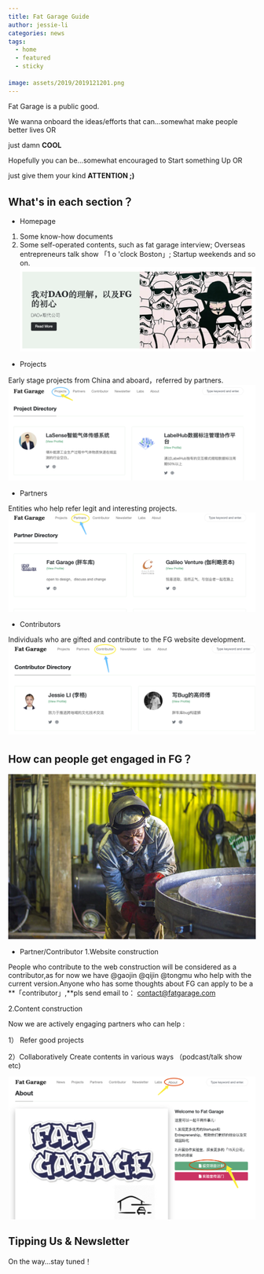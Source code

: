 ```yaml
---
title: Fat Garage Guide
author: jessie-li
categories: news
tags:
  - home
  - featured
  - sticky

image: assets/2019/2019121201.png
---
```

Fat Garage is a public good.

We wanna onboard the ideas/efforts that can...somewhat make people better lives OR 

just damn **COOL**

Hopefully you can be...somewhat encouraged to Start something Up OR

just give them your kind **ATTENTION ;)**

## What's in each section？
* Homepage 
1. Some know-how documents
1.  Some self-operated contents, such as fat garage interview; Overseas entrepreneurs talk show 「1 o 'clock Boston」;  Startup weekends and so on.
![walking](/assets/2019/2019121202.png)
* Projects 

Early stage projects from China and aboard，referred by partners.
![walking](/assets/2019/2019121203.png)
* Partners 

Entities who help refer legit and interesting projects.
![walking](/assets/2019/2019121204.png)
* Contributors 

Individuals who are gifted and contribute to the FG website development.
![walking](/assets/2019/2019121205.png)

## How can people get engaged in FG？
![walking](/assets/2019/2019121206.png)


* Partner/Contributor
1.Website construction 

People who contribute to the web construction will be considered as a contributor,as for now we have @gaojin @qijin @tongmu who help with the current version.Anyone who has some thoughts about FG can apply to be a **「contributor」,**pls send email to： contact@fatgarage.com


2.Content construction 

Now we are actively engaging partners who can help :

1） Refer good projects

2）Collaboratively Create contents in various ways （podcast/talk show etc)


![walking](/assets/2019/2019121207.png)
## Tipping Us & Newsletter 
On the way...stay tuned！

